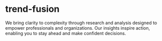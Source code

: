 # trend-fusion
We bring clarity to complexity through research and analysis designed to empower professionals and organizations. Our insights inspire action, enabling you to stay ahead and make confident decisions.
